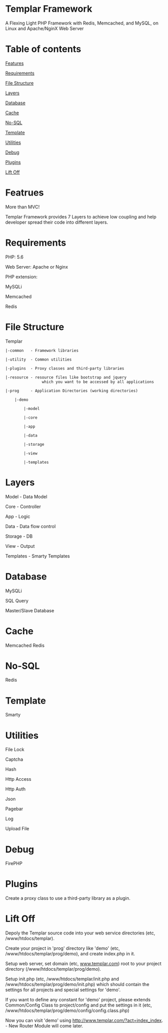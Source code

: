 Templar Framework
=======

A Flexing Light PHP Framework with Redis, Memcached, and MySQL, on Linux and Apache/NginX Web Server

Table of contents
=======
[Features](#featrues)

[Requirements](#requirements)

[File Structure](#file-structure)

[Layers](#layers)

[Database](#database)

[Cache](#cache)

[No-SQL](#no-sql)

[Template](#template)

[Utilities](#utilities)

[Debug](#debug)

[Plugins](#plugins)

[Lift Off](#lift-off)


Featrues
======
More than MVC!

Templar Framework provides 7 Layers to achieve low coupling and help developer spread their code into different layers.


Requirements
======
PHP: 5.6

Web Server: Apache or Nginx

PHP extension:

MySQLi

Memcached

Redis


File Structure
======

Templar

	|-common   - Framework libraries
	
	|-utility  - Common utilities
	
	|-plugins  - Proxy classes and third-party libraries
	
	|-resource - resource files like bootstrap and jquery 
					which you want to be accessed by all applications
	
	|-prog     - Application Directories (working directories)
	
		|-demo
		
			|-model
			
			|-core
			
			|-app
			
			|-data
			
			|-storage 
			
			|-view
			
			|-templates

Layers
======
Model     - Data Model

Core      - Controller

App       - Logic

Data      - Data flow control

Storage   - DB 

View      - Output

Templates - Smarty Templates


Database
======
MySQLi

SQL Query

Master/Slave Database



Cache
======
Memcached
Redis


No-SQL
======
Redis


Template
======
Smarty



Utilities
======
File Lock


Captcha


Hash


Http Access


Http Auth


Json


Pagebar


Log


Upload File


Debug
======
FirePHP


Plugins
======
Create a proxy class to use a third-party library as a plugin.


Lift Off
======
Depoly the Templar source code into your web service directories (etc, /www/htdocs/templar).


Create your project in 'prog' directory like 'demo' (etc, /www/htdocs/templar/prog/demo), and create index.php in it.

Setup web server, set domain (etc, www.templar.com) root to your project directory (/www/htdocs/templar/prog/demo).

Setup init.php (etc, /www/htdocs/templar/init.php and /www/htdocs/templar/prog/demo/init.php) which should contain the settings for all projects and special settings for 'demo'.

If you want to define any constant for 'demo' project, please extends Common/Config Class to project/config and put the settings in it (etc, /www/htdocs/templar/prog/demo/config/config.class.php)

Now you can visit 'demo' using http://www.templar.com/?act=index_index. - New Router Module will come later.



